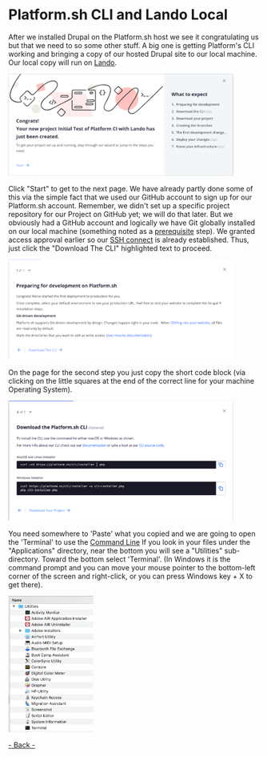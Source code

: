 
# Platform.sh CLI and Lando Local

After we installed Drupal on the Platform.sh host we see it congratulating us but that we need to so some other stuff.  A big one is getting Platform's CLI working and bringing a copy of our hosted Drupal site to our local machine. Our local copy will run on [Lando](../book/lando.html).  

<img src="../cicd/captures/platformrunning2.png"  width="450">

Click "Start" to get to the next page.  We have already partly done some of this via the simple fact that we used our GitHub account to sign up for our Platform.sh account.   Remember, we didn't set up a specific project repository for our Project on GitHub yet; we will do that later.  But we obviously had a GitHub account and logically we have Git globally installed on our local machine (something noted as a [prerequisite](../cici/prerequisites.md) step).  We granted access approval earlier so our [SSH connect](https://www.youtube.com/watch?v=snCP3c7wXw0) is already established.  Thus, just click the "Download The CLI" highlighted text to proceed.

<img src="../cicd/captures/platformrunning3.png"  width="450">

On the page for the second step you just copy the short code block (via clicking on the little squares at the end of the correct line for your machine Operating System).

<img src="../cicd/captures/platformrunning4.png"  width="450">

You need somewhere to 'Paste' what you copied and we are going to open the 'Terminal' to use the [Command Line](../book/cheats.md#Terminal-Command-Line-Interface-(CLI))  If you look in your files under the "Applications" directory, near the bottom you will see a "Utilities" sub-directory.  Toward the bottom select 'Terminal'.  (In Windows it is the command prompt and you can move your mouse pointer to the bottom-left corner of the screen and right-click, or you can press Windows key + X to get there).

<img src="../cicd/captures/findyourterminal.png"  width="170">


[- Back -](../cicd/bringitlocal.md)
